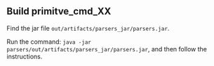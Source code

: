 ## Build primitve_cmd_XX

Find the jar file `out/artifacts/parsers_jar/parsers.jar`.

Run the command: `java -jar parsers/out/artifacts/parsers_jar/parsers.jar`, and then follow the instructions.
